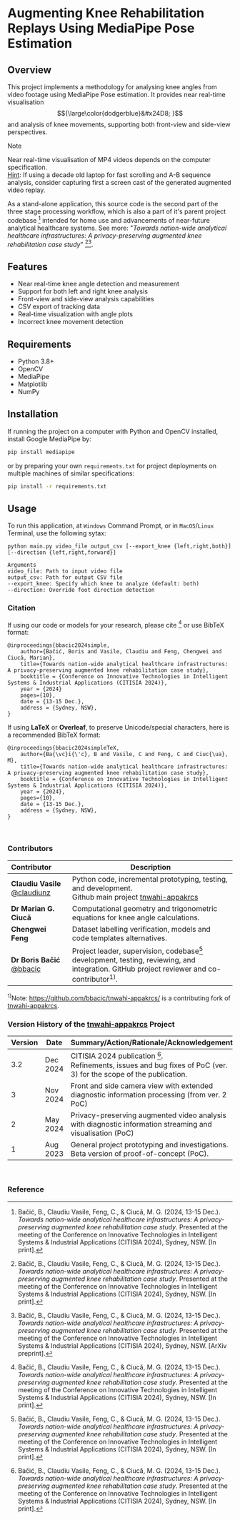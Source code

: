 # Augmenting Knee Rehabilitation Replays Using MediaPipe Pose Estimation

## Overview
This project implements a methodology for analysing knee angles from video footage using MediaPipe Pose estimation. It provides near real-time visualisation $${\large\color{dodgerblue}&#x24D8; }$$  and analysis of knee movements, supporting both front-view and side-view perspectives.  

> [!NOTE]
> Near real-time visualisation of MP4 videos depends on the computer specification. <br/>
> <ins>Hint</ins>: If using a decade old laptop for fast scrolling and A-B sequence analysis, consider capturing first a screen cast of the generated augmented video replay.
> 
> As a stand-alone application, this source code is the second part of the three stage processing workflow, which is also a part of it's parent project codebase [^1] intended for home use and advancements of near-future analytical healthcare systems. See more: "*Towards nation-wide analytical healthcare infrastructures: A privacy-preserving augmented knee rehabilitation case study*" [^1][^2].
>

[^1]: Bačić, B., Claudiu Vasile, Feng, C., & Ciucă, M. G. (2024, 13-15 Dec.). *Towards nation-wide analytical healthcare infrastructures: A privacy-preserving augmented knee rehabilitation case study*. Presented at the meeting of the Conference on Innovative Technologies in Intelligent Systems & Industrial Applications (CITISIA 2024), Sydney, NSW. [In print].
[^2]: Bačić, B., Claudiu Vasile, Feng, C., & Ciucă, M. G. (2024, 13-15 Dec.). _Towards nation-wide analytical healthcare infrastructures: A privacy-preserving augmented knee rehabilitation case study_. Presented at the meeting of the Conference on Innovative Technologies in Intelligent Systems & Industrial Applications (CITISIA 2024), Sydney, NSW. [ArXiv preprint].

## Features
- Near real-time knee angle detection and measurement
- Support for both left and right knee analysis
- Front-view and side-view analysis capabilities
- CSV export of tracking data
- Real-time visualization with angle plots
- Incorrect knee movement detection

## Requirements
- Python 3.8+
- OpenCV
- MediaPipe
- Matplotlib
- NumPy

## Installation
If running the project on a computer with Python and OpenCV installed, install Google MediaPipe by:
```bash
pip install mediapipe
```
or by preparing your own `requirements.txt` for project deployments on multiple machines of similar specifications:
```bash
pip install -r requirements.txt
```
## Usage
To run this application, at `Windows` Command Prompt, or in `MacOS`/`Linux` Terminal, use the following sytax:
``` 
python main.py video_file output_csv [--export_knee {left,right,both}] [--direction {left,right,forward}]

Arguments
video_file: Path to input video file
output_csv: Path for output CSV file
--export_knee: Specify which knee to analyze (default: both)
--direction: Override foot direction detection
```
### Citation
If using our code or models for your research, please cite [^1] or use BibTeX format:
```
@inproceedings{bbacic2024simple,
    author={Bačić, Boris and Vasile, Claudiu and Feng, Chengwei and Ciucă, Marian},
    title={Towards nation-wide analytical healthcare infrastructures: A privacy-preserving augmented knee rehabilitation case study},
    booktitle = {Conference on Innovative Technologies in Intelligent Systems & Industrial Applications (CITISIA 2024)},
    year = {2024}
    pages={10},
    date = {13-15 Dec.},
    address = {Sydney, NSW},
}
```
If using **LaTeX** or **Overleaf**, to preserve Unicode/special characters, here is a recommended BibTeX format:
```
@inproceedings{bbacic2024simpleTeX,
    author={Ba{\vc}i{\'c}, B and Vasile, C and Feng, C and Ciuc{\ua}, M},
    title={Towards nation-wide analytical healthcare infrastructures: A privacy-preserving augmented knee rehabilitation case study},
    booktitle = {Conference on Innovative Technologies in Intelligent Systems & Industrial Applications (CITISIA 2024)},
    year = {2024},
    pages={10},
    date = {13-15 Dec.},
    address = {Sydney, NSW},
}
```


&nbsp;
### Contributors
| Contributor | Description | 
| :--- | --- |
|**Claudiu Vasile** [@claudiunz](https://github.com/claudiunz) | Python code, incremental prototyping, testing, and development. <br/> Github main project [tnwahi-appakrcs](https://github.com/claudiunz/tnwahi-appakrcs) |
|**Dr Marian G. Ciucă** &nbsp; | Computational geometry and trigonometric equations for knee angle calculations. |
|**Chengwei Feng** | Dataset labelling verification, models and code templates alternatives. | 
|**Dr Boris Bačić**  <br/> [@bbacic](https://github.com/bbacic) | Project leader, supervision, codebase[^1] development, testing, reviewing, and integration.  GitHub project reviewer and co-contributor<sup>1)</sup>. <br/> | 

<sup>1)</sup>Note: https://github.com/bbacic/tnwahi-appakrcs/ is a contributing fork of [tnwahi-appakrcs](https://github.com/claudiunz/tnwahi-appakrcs). 
<br/>

### Version History of the [tnwahi-appakrcs](https://github.com/claudiunz/tnwahi-appakrcs) Project
| Version | Date | Summary/Action/Rationale/Acknowledgements | Project/Filename | 
| :--- | --- |  --- | --- |
| 3.2 | Dec 2024 | CITISIA 2024 publication [^1]. <br/> Refinements, issues and bug fixes of PoC (ver. 3) for the scope of the publication.| main.py |
| 3 | Nov 2024 | Front and side camera view with extended diagnostic information processing (from ver. 2 PoC) | main.py <- script.py |
| 2 | May 2024 | Privacy-preserving augmented video analysis with diagnostic information streaming and visualisation (PoC)| script.py |
| 1 | Aug 2023 | General project prototyping and investigations. <br/> Beta version of proof-of-concept (PoC). | script.py   |

&nbsp;
### Reference

